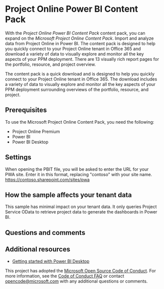 # Project Online Power BI Content Pack

With the *Project Online Power BI Content Pack* content pack, you can expand on the *Microsoft Project Online Content Pack*. Import and analyze data from Project Online in Power BI. The content pack is designed to help you quickly connect to your Project Online tenant in Office 365 and download a variety of data to visually explore and monitor all the key aspects of your PPM deployment. There are 13 visually rich report pages for the portfolio, resource, and project overview. 
 
The content pack is a quick download and is designed to help you quickly connect to your Project Online tenant in Office 365. The download includes a variety of data to visually explore and monitor all the key aspects of your PPM deployment surrounding overviews of the portfolio, resource, and project. 

## Prerequisites

To use the Microsoft Project Online Content Pack, you need the following:

* Project Online Premium
* Power BI
* Power BI Desktop 

## Settings

When opening the PBIT file, you will be asked to enter the URL for your PWA site. 
Enter it in this format, replacing "contoso" with your site name. 
https://contoso.sharepoint.com/sites/pwa


## How the sample affects your tenant data

This sample has minimal impact on your tenant data. It only queries Project Service OData to retrieve project data to generate the dashboards in Power BI. 

## Questions and comments


## Additional resources

* [Getting started with Power BI Desktop](https://powerbi.microsoft.com/en-us/documentation/powerbi-desktop-getting-started/) 


This project has adopted the [Microsoft Open Source Code of Conduct](https://opensource.microsoft.com/codeofconduct/). For more information, see the [Code of Conduct FAQ](https://opensource.microsoft.com/codeofconduct/faq/) or contact [opencode@microsoft.com](mailto:opencode@microsoft.com) with any additional questions or comments.

